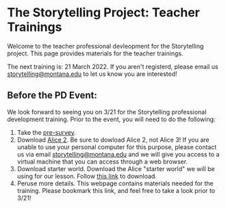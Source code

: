 # The Storytelling Project: Teacher Trainings

Welcome to the teacher professional devleopment for the Storytelling
project.  This page provides materials for the teacher trainings.

The next training is: 21 March 2022.  If you aren't registerd, please email us <storytelling@montana.edu> to let us know you are interested!

## Before the PD Event:

We look forward to seeing you on 3/21 for the Storytelling professional
development training.  Prior to the event, you will need to do the following:

1. Take the [pre-survey](https://montana.qualtrics.com/jfe/form/SV_bDEx8oVZn4QbYay).
2. Download [Alice 2](https://www.alice.org/get-alice/alice-2/).  Be sure to dowload Alice 2, not Alice 3!  If
   you are unable to use your personal computer for this purpose, please contact
   us via email <storytelling@montana.edu> and we will give you access to a
   virtual machine that you can access through a web browser.
3. Download starter world. Download the Alice "starter world" we will be using
   for our lesson. Follow [this link](./assets/beaded-bag-starter.a2w) to download.
4. Peruse more details. This webpage contains materials needed for the training.
   Please bookmark this link, and feel free to take a look prior to 3/21!
